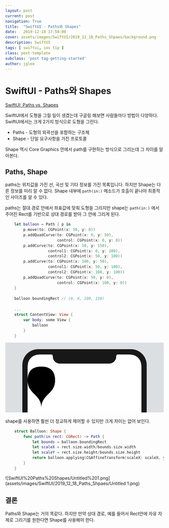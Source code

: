 ```yaml
---
layout: post
current: post
navigation: True
title:  "SwiftUI - Paths와 Shapes"
date:   2019-12-18 17:58:00
cover: assets/images/SwiftUI/2019_12_18_Paths_Shpaes/background.png
description: SwiftUI
tags: [ swiftui, ios tip ]
class: post-template
subclass: 'post tag-getting-started'
author: jglee
---
```

# SwiftUI - Paths와 Shapes

[SwiftUI: Paths vs. Shapes](https://www.objc.io/blog/2019/08/20/paths-vs-shapes/)

 SwiftUI에서 도형을 그릴 일이 생겼는데 구글링 해보면 사람들마다 방법이 다양하다. SwiftUI에서는 크게 2가지 방식으로 도형을 그린다.

- Paths - 도형의 외곽선을 포함하는 구조체
- Shape - 단일 요구사항을 가진 프로토콜

Shape 역시 Core Graphics 안에서 path를 구현하는 방식으로 그리는데 그 차이를 알아본다.

## Paths, Shape

 paths는 위치값을 가진 선, 곡선 및 기타 정보를 가진 목록입니다. 하지만 Shape는 다른 정보를 미리 알 수 없다. Shape 내부에 `path(in:)` 메소드가 호출이 끝나야 최종적인 사이즈를 알 수 있다.

 paths는 절대 경로 안에서 좌표값에 맞춰 도형을 그리지만 shape는 `path(in:)` 에서 주어진 Rect를 기반으로 상대 경로를 받아 그 안에 그리게 된다.
```swift
    let balloon = Path { p in
        p.move(to: CGPoint(x: 50, y: 0))
        p.addQuadCurve(to: CGPoint(x: 0, y: 50),
                       control: CGPoint(x: 0, y: 0))
        p.addCurve(to: CGPoint(x: 50, y: 150),
                   control1: CGPoint(x: 0, y: 100),
                   control2: CGPoint(x: 50, y: 100))
        p.addCurve(to: CGPoint(x: 100, y: 50),
                   control1: CGPoint(x: 50, y: 100),
                   control2: CGPoint(x: 100, y: 100))
        p.addQuadCurve(to: CGPoint(x: 50, y: 0),
                       control: CGPoint(x: 100, y: 0))
    }

    balloon.boundingRect // (0, 0, 100, 150)

    ...
    struct ContentView: View {
        var body: some View {
            balloon
        }
    }
```
![SwiftUI%20Paths%20Shapes/Untitled.png](assets/images/SwiftUI/2019_12_18_Paths_Shpaes/Untitled.png)

 shape를 사용하면 훨씬 더 정교하게 제어할 수 있지만 크게 차이는 없어 보인다.

```swift
    struct Balloon: Shape {
        func path(in rect: CGRect) -> Path {
            let bounds = balloon.boundingRect
            let scaleX = rect.size.width/bounds.size.width
            let scaleY = rect.size.height/bounds.size.height
            return balloon.applying(CGAffineTransform(scaleX: scaleX, y: scaleY))
        }
    }
```

![SwiftUI%20Paths%20Shapes/Untitled%201.png](assets/images/SwiftUI/2019_12_18_Paths_Shpaes/Untitled 1.png)

## 결론

 Paths와 Shape는 거의 똑같다. 하지만 만약 상대 경로, 예를 들어서 Rect안에 자유 자제로 그리기를 원한다면 Shape를 사용해야 한다.
